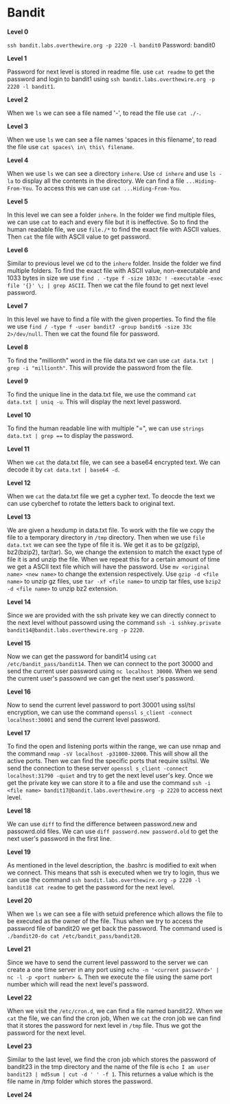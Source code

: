 # Bandit

**Level 0**

`ssh bandit.labs.overthewire.org -p 2220 -l bandit0`
Password: bandit0

**Level 1**

Password for next level is stored in readme file.
use `cat readme` to get the password and login to bandit1 using `ssh bandit.labs.overthewire.org -p 2220 -l bandit1`.

**Level 2**

When we `ls` we can see a file named '-', to read the file use `cat ./-`.

**Level 3**

When we use `ls` we can see a file names 'spaces in this filename', to read the file use `cat spaces\ in\ this\ filename`.

**Level 4**

When we use `ls` we can see a directory `inhere`. Use `cd inhere` and use `ls -la` to display all the contents in the directory.
We can find a file `...Hiding-From-You`. To access this we can use `cat ...Hiding-From-You`.

**Level 5**

In this level we can see a folder `inhere`. In the folder we find multiple files, we can use `cat` to each and every file but it is ineffective. So to find the human readable file, we use `file./*` to find the exact file with ASCII values. Then `cat` the file with ASCII value to get password.

**Level 6**

Similar to previous level we cd to the `inhere` folder. Inside the folder we find multiple folders. To find the exact file with ASCII value, non-executable and 1033 bytes in size we use `find . -type f -size 1033c ! -executable -exec file '{}' \; | grep ASCII`. Then we cat the file found to get next level password.

**Level 7**

In this level we have to find a file with the given properties. To find the file we use `find / -type f -user bandit7 -group bandit6 -size 33c 2>/dev/null`. Then we cat the found file for password.

**Level 8**

To find the "millionth" word in the file data.txt we can use `cat data.txt | grep -i "millionth"`. This will provide the password from the file.

**Level 9**

To find the unique line in the data.txt file, we use the command `cat data.txt | uniq -u`. This will display the next level password.

**Level 10**

To find the human readable line with multiple "=", we can use `strings data.txt | grep ==` to display the password.

**Level 11**

When we `cat` the data.txt file, we can see a base64 encrypted text. We can decode it by `cat data.txt | base64 -d`.

**Level 12**

When we `cat` the data.txt file we get a cypher text. To deocde the text we can use cyberchef to rotate the letters back to original text.

**Level 13**

We are given a hexdump in data.txt file. To work with the file we copy the file to a temporary directory in `/tmp` directory. Then when we use `file data.txt` we can see the type of file it is. We get it as to be gz(gzip), bz2(bzip2), tar(tar). So, we change the extension to match the exact type of file it is and unzip the file. When we repeat this for a certain amount of time we get a ASCII text file which will have the password. Use `mv <original name> <new name>` to change the extension respectively.
Use `gzip -d <file name>` to unzip gz files, use `tar -xf <file name>` to unzip tar files, use `bzip2 -d <file name>` to unzip bz2 extension.

**Level 14**

Since we are provided with the ssh private key we can directly connect to the next level without passowrd using the command `ssh -i sshkey.private bandit14@bandit.labs.overthewire.org -p 2220`.

**Level 15**

Now we can get the password for bandit14 using `cat /etc/bandit_pass/bandit14`. Then we can connect to the port 30000 and send the current user password using `nc localhost 30000`. When we send the current user's passowrd we can get the next user's password.

**Level 16**

Now to send the current level password to port 30001 using ssl/tsl encryption, we can use the command `openssl s_client -connect localhost:30001` and send the current level password.

**Level 17**

To find the open and listening ports within the range, we can use nmap and the command `nmap -sV localhost -p31000-32000`. This will show all the active ports. Then we can find the specific ports that require ssl/tsl. We send the connection to these server `openssl s_client -connect localhost:31790 -quiet` and try to get the next level user's key. Once we get the private key we can store it to a file and use the command `ssh -i <file name> bandit17@bandit.labs.overthewire.org -p 2220` to access next level.

**Level 18**

We can use `diff` to find the difference between password.new and passowrd.old files. We can use `diff password.new password.old` to get the next user's password in the first line.

**Level 19**

As mentioned in the level description, the .bashrc is modified to exit when we connect. This means that ssh is executed when we try to login, thus we can use the command `ssh bandit.labs.overthewire.org -p 2220 -l bandit18 cat readme` to get the password for the next level.

**Level 20**

When we `ls` we can see a file with setuid preference which allows the file to be executed as the owner of the file. Thus when we try to access the password file of bandit20 we get back the password. The command used is `./bandit20-do cat /etc/bandit_pass/bandit20`.

**Level 21**

Since we have to send the current level password to the server we can create a one time server in any port using `echo -n '<current password>' | nc -l -p <port number> &`. Then we execute the file using the same port number which will read the next level's password.

**Level 22**

When we visit the `/etc/cron.d`, we can find a file named bandit22. When we `cat` the file, we can find the cron job, When we `cat` the cron job we can find that it stores the password for next level in `/tmp` file. Thus we got the password for the next level.

**Level 23**

Similar to the last level, we find the cron job which stores the password of bandit23 in the tmp directory and the name of the file is `echo I am user bandit23 | md5sum | cut -d ' ' -f 1`. This returnes a value which is the file name in /tmp folder which stores the password.

**Level 24**

